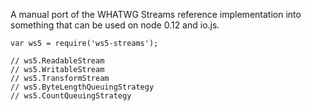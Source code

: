 
A manual port of the WHATWG Streams reference implementation into something that
can be used on node 0.12 and io.js.

```
var ws5 = require('ws5-streams');

// ws5.ReadableStream
// ws5.WritableStream
// ws5.TransformStream
// ws5.ByteLengthQueuingStrategy
// ws5.CountQueuingStrategy
```
